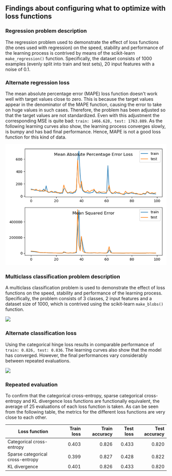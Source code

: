## Findings about configuring what to optimize with loss functions

### Regression problem description

The regression problem used to demonstrate the effect of loss functions (the ones used with regression) on the speed,
stability and performance of the learning process is contrived by means of the scikit-learn `make_regression()` function.
Specifically, the dataset consists of 1000 examples (evenly split into train and test sets), 20 input features with a
noise of 0.1.

### Alternate regression loss

The mean absolute percentage error (MAPE) loss function doesn't work well with target values close to zero. This is
because the target values appear in the denominator of the MAPE function, causing the error to take on huge values in
such cases. Therefore, the problem has been adjusted so that the target values are not standardized. Even with this
adjustment the corresponding MSE is quite bad: `train: 1466.628, test: 1763.889`. As the following learning curves also
show, the learning process converges slowly, is bumpy and has bad final performance. Hence, MAPE is not a good loss
function for this kind of data.

![](images/ext_alternate_regression_loss.png)

### Multiclass classification problem description

A multiclass classification problem is used to demonstrate the effect of loss functions on the speed, stability and
performance of the learning process. Specifically, the problem consists of 3 classes, 2 input features and a dataset size
of 1000, which is contrived using the scikit-learn `make_blobs()` function.

<img src="images/multiclass_classification_problem.png" width="420">

### Alternate classification loss

Using the categorical hinge loss results in comparable performance of `train: 0.826, test: 0.836`. The learning curves
also show that the model has converged. However, the final performances vary considerably between repeated evaluations.

![](images/ext_alternate_classification_loss.png)

### Repeated evaluation

To confirm that the categorical cross-entropy, sparse categorical cross-entropy and KL divergence loss functions are
functionally equivalent, the average of 25 evaluations of each loss function is taken. As can be seen from the following
table, the metrics for the different loss functions are very close to each other.

| Loss function                    | Train loss | Train accuracy | Test loss | Test accuracy |
|----------------------------------|-----------:|---------------:|----------:|--------------:|
| Categorical cross-entropy        | 0.403      | 0.826          | 0.433     | 0.820         |
| Sparse categorical cross-entropy | 0.399      | 0.827          | 0.428     | 0.822         |
| KL divergence                    | 0.401      | 0.826          | 0.433     | 0.820         |
